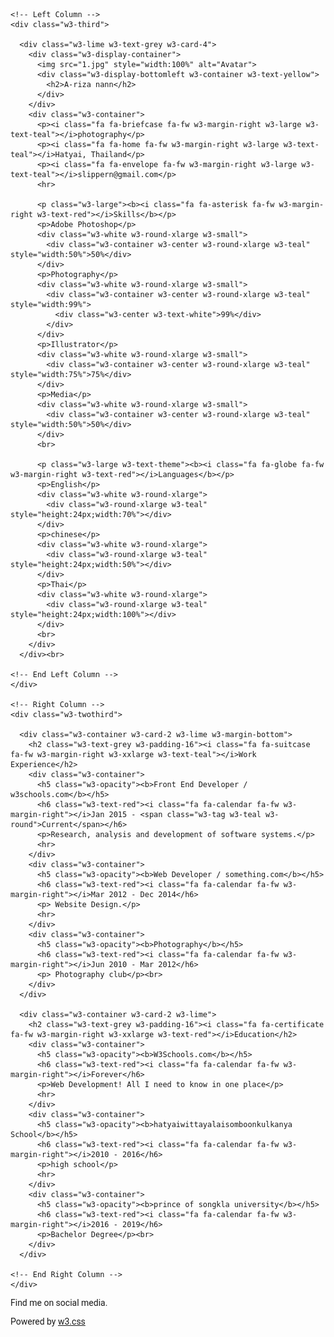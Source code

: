 <!DOCTYPE html>
<html>
<title>W3.CSS Template</title>
<meta charset="UTF-8">
<meta name="viewport" content="width=device-width, initial-scale=1">
<link rel="stylesheet" href="https://www.w3schools.com/w3css/3/w3.css">
<link rel='stylesheet' href='https://fonts.googleapis.com/css?family=Roboto'>
<link rel="stylesheet" href="https://cdnjs.cloudflare.com/ajax/libs/font-awesome/4.7.0/css/font-awesome.min.css">
<style>
html,body,h1,h2,h3,h4,h5,h6 {font-family: "Roboto", sans-serif}
</style>
<body class="w3-light-green">

<!-- Page Container -->
<div class="w3-content w3-margin-top" style="max-width:1400px;">

  <!-- The Grid -->
  <div class="w3-row-padding">
  
    <!-- Left Column -->
    <div class="w3-third">
    
      <div class="w3-lime w3-text-grey w3-card-4">
        <div class="w3-display-container">
          <img src="1.jpg" style="width:100%" alt="Avatar">
          <div class="w3-display-bottomleft w3-container w3-text-yellow">
            <h2>A-riza nann</h2>
          </div>
        </div>
        <div class="w3-container">
          <p><i class="fa fa-briefcase fa-fw w3-margin-right w3-large w3-text-teal"></i>photography</p>
          <p><i class="fa fa-home fa-fw w3-margin-right w3-large w3-text-teal"></i>Hatyai, Thailand</p>
          <p><i class="fa fa-envelope fa-fw w3-margin-right w3-large w3-text-teal"></i>slippern@gmail.com</p>
          <hr>

          <p class="w3-large"><b><i class="fa fa-asterisk fa-fw w3-margin-right w3-text-red"></i>Skills</b></p>
          <p>Adobe Photoshop</p>
          <div class="w3-white w3-round-xlarge w3-small">
            <div class="w3-container w3-center w3-round-xlarge w3-teal" style="width:50%">50%</div>
          </div>
          <p>Photography</p>
          <div class="w3-white w3-round-xlarge w3-small">
            <div class="w3-container w3-center w3-round-xlarge w3-teal" style="width:99%">
              <div class="w3-center w3-text-white">99%</div>
            </div>
          </div>
          <p>Illustrator</p>
          <div class="w3-white w3-round-xlarge w3-small">
            <div class="w3-container w3-center w3-round-xlarge w3-teal" style="width:75%">75%</div>
          </div>
          <p>Media</p>
          <div class="w3-white w3-round-xlarge w3-small">
            <div class="w3-container w3-center w3-round-xlarge w3-teal" style="width:50%">50%</div>
          </div>
          <br>

          <p class="w3-large w3-text-theme"><b><i class="fa fa-globe fa-fw w3-margin-right w3-text-red"></i>Languages</b></p>
          <p>English</p>
          <div class="w3-white w3-round-xlarge">
            <div class="w3-round-xlarge w3-teal" style="height:24px;width:70%"></div>
          </div>
          <p>chinese</p>
          <div class="w3-white w3-round-xlarge">
            <div class="w3-round-xlarge w3-teal" style="height:24px;width:50%"></div>
          </div>
          <p>Thai</p>
          <div class="w3-white w3-round-xlarge">
            <div class="w3-round-xlarge w3-teal" style="height:24px;width:100%"></div>
          </div>
          <br>
        </div>
      </div><br>

    <!-- End Left Column -->
    </div>

    <!-- Right Column -->
    <div class="w3-twothird">
    
      <div class="w3-container w3-card-2 w3-lime w3-margin-bottom">
        <h2 class="w3-text-grey w3-padding-16"><i class="fa fa-suitcase fa-fw w3-margin-right w3-xxlarge w3-text-teal"></i>Work Experience</h2>
        <div class="w3-container">
          <h5 class="w3-opacity"><b>Front End Developer / w3schools.com</b></h5>
          <h6 class="w3-text-red"><i class="fa fa-calendar fa-fw w3-margin-right"></i>Jan 2015 - <span class="w3-tag w3-teal w3-round">Current</span></h6>
          <p>Research, analysis and development of software systems.</p>
          <hr>
        </div>
        <div class="w3-container">
          <h5 class="w3-opacity"><b>Web Developer / something.com</b></h5>
          <h6 class="w3-text-red"><i class="fa fa-calendar fa-fw w3-margin-right"></i>Mar 2012 - Dec 2014</h6>
          <p> Website Design.</p>
          <hr>
        </div>
        <div class="w3-container">
          <h5 class="w3-opacity"><b>Photography</b></h5>
          <h6 class="w3-text-red"><i class="fa fa-calendar fa-fw w3-margin-right"></i>Jun 2010 - Mar 2012</h6>
          <p> Photography club</p><br>
        </div>
      </div>

      <div class="w3-container w3-card-2 w3-lime">
        <h2 class="w3-text-grey w3-padding-16"><i class="fa fa-certificate fa-fw w3-margin-right w3-xxlarge w3-text-red"></i>Education</h2>
        <div class="w3-container">
          <h5 class="w3-opacity"><b>W3Schools.com</b></h5>
          <h6 class="w3-text-red"><i class="fa fa-calendar fa-fw w3-margin-right"></i>Forever</h6>
          <p>Web Development! All I need to know in one place</p>
          <hr>
        </div>
        <div class="w3-container">
          <h5 class="w3-opacity"><b>hatyaiwittayalaisomboonkulkanya School</b></h5>
          <h6 class="w3-text-red"><i class="fa fa-calendar fa-fw w3-margin-right"></i>2010 - 2016</h6>
          <p>high school</p>
          <hr>
        </div>
        <div class="w3-container">
          <h5 class="w3-opacity"><b>prince of songkla university</b></h5>
          <h6 class="w3-text-red"><i class="fa fa-calendar fa-fw w3-margin-right"></i>2016 - 2019</h6>
          <p>Bachelor Degree</p><br>
        </div>
      </div>

    <!-- End Right Column -->
    </div>
    
  <!-- End Grid -->
  </div>
  
  <!-- End Page Container -->
</div>

<footer class="w3-container w3-teal w3-center w3-margin-top">
  <p>Find me on social media.</p>
  <i class="fa fa-facebook-official w3-hover-text-indigo w3-large"></i>
  <i class="fa fa-instagram w3-hover-text-purple w3-large"></i>
  <i class="fa fa-snapchat w3-hover-text-yellow w3-large"></i>
  <i class="fa fa-pinterest-p w3-hover-text-red w3-large"></i>
  <i class="fa fa-twitter w3-hover-text-light-blue w3-large"></i>
  <i class="fa fa-linkedin w3-hover-text-indigo w3-large"></i>
  <p>Powered by <a href="https://www.w3schools.com/w3css/default.asp" target="_blank">w3.css</a></p>
</footer>

</body>
</html>
